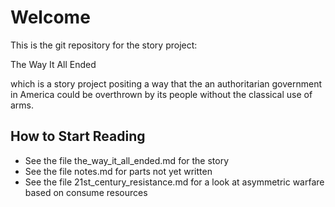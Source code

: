 # Welcome

This is the git repository for the story project:

The Way It All Ended

which is a story project positing a way that the an authoritarian government in America could be overthrown by its people without the classical use of arms.

## How to Start Reading

* See the file the_way_it_all_ended.md for the story
* See the file notes.md for parts not yet written
* See the file 21st_century_resistance.md for a look at asymmetric warfare based on consume resources